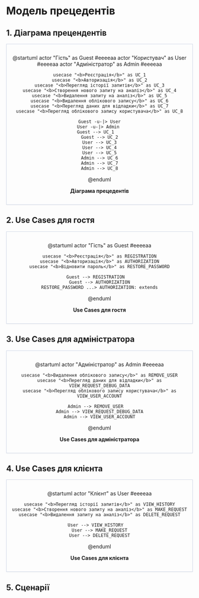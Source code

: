 # Модель прецедентів

## 1. Діаграма прецендентів

<center style="
    border: 1px solid #cfd7e6;
    box-shadow: 0 1px 3px 0 rgba(89,105,129,.05), 0 1px 1px 0 rgba(0,0,0,.025);
    padding: 1em;"
>

@startuml
    actor "Гість" as Guest #eeeeaa
    actor "Користувач" as User #eeeeaa
    actor "Адміністратор" as Admin #eeeeaa
    
    usecase "<b>Реєстрація</b>" as UC_1
    usecase "<b>Авторизація</b>" as UC_2
    usecase "<b>Перегляд історії запитів</b>" as UC_3
    usecase "<b>Створення нового запиту на аналіз</b>" as UC_4
    usecase "<b>Видалення запиту на аналіз</b>" as UC_5
    usecase "<b>Видалення облікового запису</b>" as UC_6
    usecase "<b>Перегляд даних для відладки</b>" as UC_7
    usecase "<b>Перегляд облікового запису користувача</b>" as UC_8
    
    Guest -u-|> User
    User -u-|> Admin 
    Guest --> UC_1   
    Guest --> UC_2
    User --> UC_3
    User --> UC_4
    User --> UC_5
    Admin --> UC_6
    Admin --> UC_7
    Admin --> UC_8
@enduml

**Діаграма прецедентів**

</center>

## 2. Use Cases для гостя

<center style="
    border: 1px solid #cfd7e6;
    box-shadow: 0 1px 3px 0 rgba(89,105,129,.05), 0 1px 1px 0 rgba(0,0,0,.025);
    padding: 1em;"
>

@startuml
    actor "Гість" as Guest #eeeeaa
    
    usecase "<b>Реєстрація</b>" as REGISTRATION
    usecase "<b>Авторизація</b>" as AUTHORIZATION
    usecase "<b>Відновити пароль</b>" as RESTORE_PASSWORD
    
    Guest --> REGISTRATION   
    Guest --> AUTHORIZATION
    RESTORE_PASSWORD ...> AUTHORIZATION: extends
@enduml

**Use Cases для гостя**

</center>

## 3. Use Cases для адміністратора

<center style="
    border: 1px solid #cfd7e6;
    box-shadow: 0 1px 3px 0 rgba(89,105,129,.05), 0 1px 1px 0 rgba(0,0,0,.025);
    padding: 1em;"
>

@startuml
    actor "Адміністратор" as Admin #eeeeaa
    
    usecase "<b>Видалення облікового запису</b>" as REMOVE_USER
    usecase "<b>Перегляд даних для відладки</b>" as VIEW_REQUEST_DEBUG_DATA
    usecase "<b>Перегляд облікового запису користувача</b>" as VIEW_USER_ACCOUNT
    
    Admin --> REMOVE_USER   
    Admin --> VIEW_REQUEST_DEBUG_DATA
    Admin --> VIEW_USER_ACCOUNT
@enduml

**Use Cases для адміністратора**

</center>

## 4. Use Cases для клієнта 

<center style="
    border: 1px solid #cfd7e6;
    box-shadow: 0 1px 3px 0 rgba(89,105,129,.05), 0 1px 1px 0 rgba(0,0,0,.025);
    padding: 1em;"
>

@startuml
    actor "Клієнт" as User #eeeeaa
    
    usecase "<b>Перегляд історії запитів</b>" as VIEW_HISTORY
    usecase "<b>Створення нового запиту на аналіз</b>" as MAKE_REQUEST
    usecase "<b>Видалення запиту на аналіз</b>" as DELETE_REQUEST
    
    User --> VIEW_HISTORY   
    User --> MAKE_REQUEST
    User --> DELETE_REQUEST
@enduml

**Use Cases для клієнта**

</center>

## 5. Сценарії
